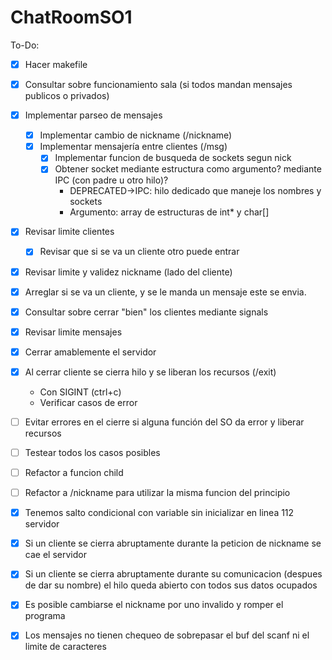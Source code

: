 # ChatRoomSO1

To-Do:
- [x] Hacer makefile
- [x] Consultar sobre funcionamiento sala (si todos mandan mensajes publicos o privados)
- [x] Implementar parseo de mensajes
  - [x] Implementar cambio de nickname (/nickname)
  - [x] Implementar mensajería entre clientes (/msg)
    - [x] Implementar funcion de busqueda de sockets segun nick
    - [x] Obtener socket mediante estructura como argumento? mediante IPC (con padre u otro hilo)?
      - DEPRECATED->IPC: hilo dedicado que maneje los nombres y sockets
      - Argumento: array de estructuras de int* y char[]
- [x] Revisar limite clientes
  - [x] Revisar que si se va un cliente otro puede entrar
- [x] Revisar limite y validez nickname (lado del cliente)
- [x] Arreglar si se va un cliente, y se le manda un mensaje este se envia.
- [x] Consultar sobre cerrar "bien" los clientes mediante signals
- [x] Revisar limite mensajes
- [x] Cerrar amablemente el servidor
- [x] Al cerrar cliente se cierra hilo y se liberan los recursos (/exit)
  - Con SIGINT (ctrl+c)
  - Verificar casos de error

- [ ] Evitar errores en el cierre si alguna función del SO da error y liberar recursos
- [ ] Testear todos los casos posibles
- [ ] Refactor a funcion child
- [ ] Refactor a /nickname para utilizar la misma funcion del principio

- [x] Tenemos salto condicional con variable sin inicializar en linea 112 servidor
- [x] Si un cliente se cierra abruptamente durante la peticion de nickname se cae el servidor
- [x] Si un cliente se cierra abruptamente durante su comunicacion (despues de dar su nombre) el hilo queda abierto con todos sus datos ocupados
- [x] Es posible cambiarse el nickname por uno invalido y romper el programa
- [x] Los mensajes no tienen chequeo de sobrepasar el buf del scanf ni el limite de caracteres
